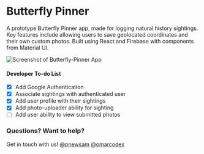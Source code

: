 # Butterfly Pinner

A prototype Butterfly Pinner app, made for logging natural history sightings. Key features include allowing users to save geolocated coordinates and their own custom photos. Built using React and Firebase with components from Material UI.

![Screenshot of Butterfly-Pinner App](https://docs.google.com/drawings/d/e/2PACX-1vTw3A7tVKbOqJYvFuawPkGshXMVur0dVoxePvUYoUYfS5XmPLmUgcfuZwheOoN092Co1PN35ZFsiyRm/pub?w=328&h=343)

#### Developer To-do List
- [x] Add Google Authentication
- [x] Associate sightings with authenticated user
- [x] Add user profile with their sightings
- [x] Add photo-uploader ability for sighting
- [ ] Add user ability to view submitted photos

### Questions? Want to help?

Get in touch with us! [@pnewsam](https://github.com/pnewsam) [@omarcodex](https://github.com/omarcodex)
